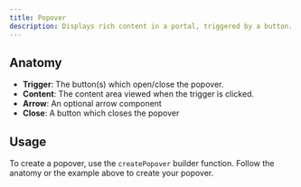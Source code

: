```yaml
---
title: Popover
description: Displays rich content in a portal, triggered by a button.
---
```


## Anatomy

- **Trigger**: The button(s) which open/close the popover.
- **Content**: The content area viewed when the trigger is clicked.
- **Arrow**: An optional arrow component
- **Close**: A button which closes the popover

## Usage

To create a popover, use the `createPopover` builder function. Follow the
anatomy or the example above to create your popover.
